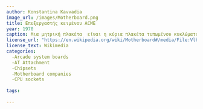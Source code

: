 ```yaml
---
author: Konstantina Kavvadia
image_url: /images/Motherboard.png
title: Επεξεργαστής κειμένου ACME 
year: 1970
caption: Μια μητρική πλακέτα  είναι η κύρια πλακέτα τυπωμένου κυκλώματος  γενικά υπολογιστές σκοπού και άλλα επεκτάσιμα συστήματα. Κρατάει και επιτρέπει την επικοινωνία μεταξύ πολλών από τα κρίσιμα ηλεκτρονικά στοιχεία ενός συστήματος, όπως η κεντρική μονάδα επεξεργασίας  και η μνήμη , και παρέχει συνδέσμους για άλλα περιφερειακά. 
license_url: "https://en.wikipedia.org/wiki/Motherboard#/media/File:Vlb.jpg" 
license_text: Wikimedia 
categories:
  -Arcade system boards
  -AT Attachment
  -Chipsets
  -Motherboard companies
  -CPU sockets
  
tags:
 
---
```

